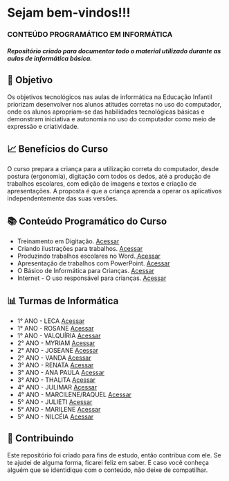 <h1> Sejam bem-vindos!!!</h1>
<h3>CONTEÚDO PROGRAMÁTICO EM INFORMÁTICA</h3>
<h5> Repositório criado para documentar todo o material utilizado durante as aulas de informática básica. </h5> 



<h2> 🎯 Objetivo </h2>
Os objetivos tecnológicos nas aulas de informática na Educação Infantil priorizam desenvolver nos alunos atitudes corretas no uso do computador, onde os alunos apropriam-se das habilidades tecnológicas básicas e demonstram iniciativa e autonomia no uso do computador como meio de expressão e criatividade.

<h2> 📈 Benefícios do Curso </h2>
O curso prepara a criança para a utilização correta do computador, desde postura (ergonomia), digitação com todos os dedos, até a produção de trabalhos escolares, com edição de imagens e textos e criação de apresentações. A proposta é que a criança aprenda a operar os aplicativos independentemente das suas versões.

<h2 dir="auto"> 📚 Conteúdo Programático do Curso </h2>
<ul dir="auto">
 <li> Treinamento em Digitação. <a href="https://github.com/Diegojfsr/Treinar_Digitacao_Infantil">Acessar</a> </li>
 <li> Criando ilustrações para trabalhos. <a href="https://"> Acessar </a> </li>
 <li> Produzindo trabalhos escolares no Word.<a href="https://"> Acessar </a> </li>
 <li> Apresentação de trabalhos com PowerPoint. <a href="https://"> Acessar </a> </li>
 <li> O Básico de Informática para Crianças. <a href="https://"> Acessar </a> </li>
 <li> Internet - O uso responsável para crianças. <a href="https://"> Acessar </a> </li>
</ul>


<h2 dir="auto"> 📊 Turmas de Informática </h2>
<ul dir="auto">
 <li> 1° ANO - LECA <a href="https://www.notion.so/diegojfsr/1-ANO-LECA-6012385c77a74743877134f23166f36f">Acessar</a> </li>
 <li> 1° ANO - ROSANE <a href="https://www.notion.so/diegojfsr/1-ANO-ROSANE-6c47de62255f4ee8a14f13182c8cfed2">Acessar</a> </li>
 <li> 1° ANO - VALQUÍRIA <a href="https://www.notion.so/diegojfsr/1-ANO-VALQU-RIA-db5291bc18f14928a8ed009f7aebfccf">Acessar</a> </li>
 
 <li> 2° ANO - MYRIAM <a href="https://www.notion.so/diegojfsr/2-ANO-MYRIAM-4e3c5ffc31ee400fa4f91386324f4941">Acessar</a> </li>
 <li> 2° ANO - JOSEANE <a href="https://www.notion.so/diegojfsr/2-ANO-JOSEANE-84d7dca17f22439da1fdcf92ecf34159">Acessar</a> </li>
 <li> 2° ANO - VANDA <a href="https://www.notion.so/diegojfsr/2-ANO-VANDA-6034c147901f47f1be291b3c25ed9c5a">Acessar</a> </li>

 <li> 3° ANO - RENATA <a href="https://www.notion.so/diegojfsr/3-ANO-RENATA-94cede7b9b0a4f18ab33c36ade4e0f46">Acessar</a> </li>
 <li> 3° ANO - ANA PAULA <a href="https://www.notion.so/diegojfsr/3-ANO-ANA-PAULA-96c1926e6aa740108685d3a838abbb8f">Acessar</a> </li>
 <li> 3° ANO - THALITA <a href="https://www.notion.so/diegojfsr/3-ANO-THALITA-83b18fcf39be4d63ac1cbe95092be11b">Acessar</a> </li>

 <li> 4° ANO - JULIMAR <a href="https://www.notion.so/diegojfsr/4-ANO-JULIMAR-81b33d1c3ffc4918826c4cd950dc7d53">Acessar</a> </li>
 <li> 4° ANO - MARCILENE/RAQUEL <a href="https://www.notion.so/diegojfsr/4-ANO-MARCILENE-RAQUEL-42e290f7082442b6b777173f61a21ba5">Acessar</a> </li>
 
<li> 5° ANO - JULIETI <a href="https://www.notion.so/diegojfsr/5-ANO-JULIETI-6bc4bb3b104a4b15b9f2d047c9c858ee">Acessar</a> </li>
<li> 5° ANO - MARILENE <a href="https://www.notion.so/diegojfsr/5-ANO-MARILENE-e36b0415a96b4db48bb0e9b327b7f99f">Acessar</a> </li>
<li> 5° ANO - NILCÉIA <a href="https://www.notion.so/diegojfsr/5-ANO-NILC-IA-9e3aeeaaad164dfcbfdcb977f0f9c1ed">Acessar</a> </li>

</ul>



<h2 dir="auto"> 🤝 Contribuindo </h2>
<p dir="auto">
  Este repositório foi criado para fins de estudo, então contribua com ele. Se te ajudei de alguma forma, ficarei feliz em
  saber. E caso você conheça alguém que se identidique com o conteúdo, não deixe de compatilhar.
</p>
